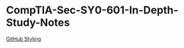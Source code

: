 # CompTIA-Sec-SY0-601-In-Depth-Study-Notes
[GitHub Styling](https://docs.github.com/en/get-started/writing-on-github/getting-started-with-writing-and-formatting-on-github/basic-writing-and-formatting-syntax)
